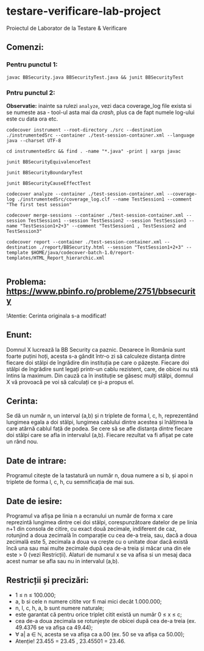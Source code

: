 # testare-verificare-lab-project
Proiectul de Laborator de la Testare &amp; Verificare

## Comenzi:

### Pentru punctul 1:

```
javac BBSecurity.java BBSecurityTest.java && junit BBSecurityTest
```

### Pntru punctul 2:

**Observatie:** inainte sa rulezi `analyze`, vezi daca coverage_log file exista si se numeste asa - tool-ul asta mai da _crash_, plus ca de fapt numele log-ului este cu data ora etc.

```
codecover instrument --root-directory ./src --destination ./instrumentedSrc --container ./test-session-container.xml --language java --charset UTF-8

cd instrumentedSrc && find . -name "*.java" -print | xargs javac

junit BBSecurityEquivalenceTest

junit BBSecurityBoundaryTest

junit BBSecurityCauseEffectTest

codecover analyze --container ./test-session-container.xml --coverage-log ./instrumentedSrc/coverage_log.clf --name TestSession1 --comment "The first test session"

codecover merge-sessions --container ./test-session-container.xml --session TestSession1 --session TestSession2 --session TestSession3 --name "TestSession1+2+3" --comment "TestSession1 , TestSession2 and TestSession3"

codecover report --container ./test-session-container.xml --destination ./report/BBSecurity.html --session "TestSession1+2+3" --template $HOME/java/codecover-batch-1.0/report-templates/HTML_Report_hierarchic.xml


```


## Problema: https://www.pbinfo.ro/probleme/2751/bbsecurity

!Atentie: Cerinta originala s-a modificat!

## Enunt:

Domnul X lucrează la BB Security ca paznic.
Deoarece în România sunt foarte puțini hoți, acesta s-a gândit într-o zi să calculeze distanța dintre fiecare doi stâlpi de îngrădire din instituția pe care o păzește. Fiecare doi stâlpi de îngrădire sunt legați printr-un cablu rezistent, care, de obicei nu stă întins la maximum.
Din cauză ca în instituție se găsesc mulți stâlpi, domnul X vă provoacă pe voi să calculați ce și-a propus el.


## Cerinta:

Se dă un număr n, un interval (a,b) și n triplete de forma l, c, h, reprezentând lungimea egala a doi stâlpi, lungimea cablului dintre acestea și înălțimea la care atârnă cablul față de podea.
Se cere să se afle distanța dintre fiecare doi stâlpi care se afla in intervalul (a,b).
Fiecare rezultat va fi afișat pe cate un rând nou.


## Date de intrare:

Programul citește de la tastatură un număr n, doua numere a si b, și apoi n triplete de forma l, c, h, cu semnificația de mai sus.


## Date de iesire:

Programul va afișa pe linia n a ecranului un număr de forma x care reprezintă lungimea dintre cei doi stâlpi, corespunzătoare datelor de pe linia n+1 din consola de citire, cu exact două zecimale, indiferent de caz, rotunjind a doua zecimală în comparație cu cea de-a treia, sau, dacă a doua zecimală este 5, zecimala a doua va crește cu o unitate doar dacă există încă una sau mai multe zecimale după cea de-a treia și măcar una din ele este > 0 (vezi Restricții). Alaturi de numarul x se va afisa si un mesaj daca acest numar se afla sau nu in intervalul (a,b).


## Restricții și precizări:

- 1 ≤ n ≤ 100.000;
- a, b si cele n numere citite vor fi mai mici decât 1.000.000;
- n, l, c, h, a, b sunt numere naturale;
- este garantat că pentru orice triplet citit există un număr 0 ≤ x ≤ c;
- cea de-a doua zecimala se rotunjește de obicei după cea de-a treia (ex. 49.4376 se va afișa ca 49.44);
- ∀ a| a ∈ ℕ, acesta se va afișa ca a.00 (ex. 50 se va afișa ca 50.00);
- Atenție! 23.455 = 23.45 , 23.45501 = 23.46.
